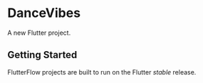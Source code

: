 # DanceVibes

A new Flutter project.

## Getting Started

FlutterFlow projects are built to run on the Flutter _stable_ release.
